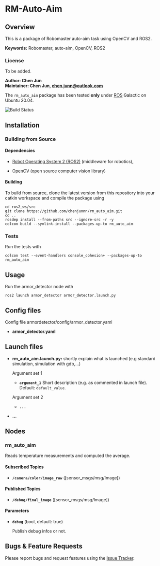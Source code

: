 # RM-Auto-Aim

## Overview

This is a package of Robomaster auto-aim task using OpenCV and ROS2.

**Keywords:** Robomaster, auto-aim, OpenCV, ROS2

### License

To be added.
<!-- The source code is released under a [BSD 3-Clause license](rm_auto_aim/LICENSE). -->

**Author: Chen Jun<br />
Maintainer: Chen Jun, chen.junn@outlook.com**

The `rm_auto_aim` package has been tested **only** under [ROS] Galactic on Ubuntu 20.04.

![Build Status](https://github.com/chenjunnn/rm_auto_aim/actions/workflows/ros_ci.yml/badge.svg)

<!-- ![Example image](doc/example.jpg) -->

## Installation

<!-- ### Installation from Packages

To install all packages from the this repository as Debian packages use

    sudo apt-get install ros-noetic-...
    
Or better, use `rosdep`:

	sudo rosdep install --from-paths src -->

### Building from Source

#### Dependencies

- [Robot Operating System 2 (ROS2)](https://docs.ros.org/en/galactic/) (middleware for robotics),
<!-- - [Eigen] (linear algebra library) -->
- [OpenCV](https://opencv.org/) (open source computer vision library)

#### Building

To build from source, clone the latest version from this repository into your catkin workspace and compile the package using

	cd ros2_ws/src
	git clone https://github.com/chenjunnn/rm_auto_aim.git
	cd ..
	rosdep install --from-paths src --ignore-src -r -y
	colcon build --symlink-install --packages-up-to rm_auto_aim

<!-- ### Running in Docker

Docker is a great way to run an application with all dependencies and libraries bundles together. 
Make sure to [install Docker](https://docs.docker.com/get-docker/) first. 

First, spin up a simple container:

	docker run -ti --rm --name ros-container ros:noetic bash
	
This downloads the `ros:noetic` image from the Docker Hub, indicates that it requires an interactive terminal (`-t, -i`), gives it a name (`--name`), removes it after you exit the container (`--rm`) and runs a command (`bash`).

Now, create a catkin workspace, clone the package, build it, done!

	apt-get update && apt-get install -y git
	mkdir -p /ws/src && cd /ws/src
	git clone https://github.com/leggedrobotics/ros_best_practices.git
	cd ..
	rosdep install --from-path src
	catkin_make
	source devel/setup.bash
	roslaunch rm_auto_aim rm_auto_aim.launch -->

### Tests

Run the tests with

	colcon test --event-handlers console_cohesion+ --packages-up-to rm_auto_aim

## Usage

Run the armor_detector node with

	ros2 launch armor_detector armor_detector.launch.py

## Config files

Config file armordetector/config/armor_detector.yaml

* **armor_detector.yaml** <!--Shortly explain the content of this config file-->

<!-- Config file folder/set 2

* **...** -->

## Launch files

* **rm_auto_aim.launch.py:** shortly explain what is launched (e.g standard simulation, simulation with gdb,...)

     Argument set 1

     - **`argument_1`** Short description (e.g. as commented in launch file). Default: `default_value`.

    Argument set 2

    - **`...`**

* **...**

## Nodes

### rm_auto_aim

Reads temperature measurements and computed the average.


#### Subscribed Topics

* **`/camera/color/image_raw`** ([sensor_msgs/msg/Image])


#### Published Topics

* **`/debug/final_image`** ([sensor_msgs/msg/Image])

<!-- #### Services

* **`get_average`** ([std_srvs/Trigger])

	Returns information about the current average. For example, you can trigger the computation from the console with

		rosservice call /rm_auto_aim/get_average -->


#### Parameters

* **`debug`** (bool, default: true)

	Publish debug infos or not.

<!-- * **`cache_size`** (int, default: 200, min: 0, max: 1000)

	The size of the cache. -->


## Bugs & Feature Requests

Please report bugs and request features using the [Issue Tracker](https://github.com/chenjunnn/rm_auto_aim/issues).


[ROS]: http://www.ros.org
